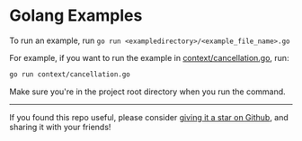 # Golang Examples

To run an example, run `go run <exampledirectory>/<example_file_name>.go`

For example, if you want to run the example in [context/cancellation.go](context/cancellation.go), run:

```bash
go run context/cancellation.go
```

Make sure you're in the project root directory when you run the command.

---

If you found this repo useful, please consider [giving it a star on Github](https://github.com/sohamkamani/golang-examples/tree/main), and sharing it with your friends!